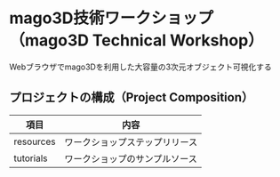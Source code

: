 # mago3D技術ワークショップ（mago3D Technical Workshop）
Webブラウザでmago3Dを利用した大容量の3次元オブジェクト可視化する

## プロジェクトの構成（Project Composition）

|項目|内容|
|----------|----------|
|resources|ワークショップステップリリース|
|tutorials|ワークショップのサンプルソース|
